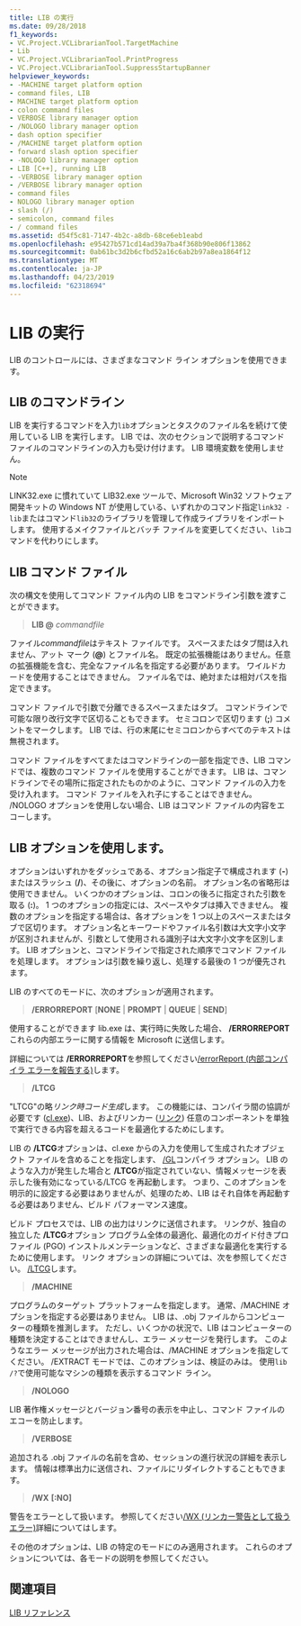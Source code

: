 ```yaml
---
title: LIB の実行
ms.date: 09/28/2018
f1_keywords:
- VC.Project.VCLibrarianTool.TargetMachine
- Lib
- VC.Project.VCLibrarianTool.PrintProgress
- VC.Project.VCLibrarianTool.SuppressStartupBanner
helpviewer_keywords:
- -MACHINE target platform option
- command files, LIB
- MACHINE target platform option
- colon command files
- VERBOSE library manager option
- /NOLOGO library manager option
- dash option specifier
- /MACHINE target platform option
- forward slash option specifier
- -NOLOGO library manager option
- LIB [C++], running LIB
- -VERBOSE library manager option
- /VERBOSE library manager option
- command files
- NOLOGO library manager option
- slash (/)
- semicolon, command files
- / command files
ms.assetid: d54f5c81-7147-4b2c-a8db-68ce6eb1eabd
ms.openlocfilehash: e95427b571cd14ad39a7ba4f368b90e806f13862
ms.sourcegitcommit: 0ab61bc3d2b6cfbd52a16c6ab2b97a8ea1864f12
ms.translationtype: MT
ms.contentlocale: ja-JP
ms.lasthandoff: 04/23/2019
ms.locfileid: "62318694"
---
```

# <a name="running-lib"></a>LIB の実行

LIB のコントロールには、さまざまなコマンド ライン オプションを使用できます。

## <a name="lib-command-line"></a>LIB のコマンドライン

LIB を実行するコマンドを入力`lib`オプションとタスクのファイル名を続けて使用している LIB を実行します。 LIB では、次のセクションで説明するコマンド ファイルのコマンドラインの入力も受け付けます。 LIB 環境変数を使用しません。

> [!NOTE]
> LINK32.exe に慣れていて LIB32.exe ツールで、Microsoft Win32 ソフトウェア開発キットの Windows NT が使用している、いずれかのコマンド指定`link32 -lib`またはコマンド`lib32`のライブラリを管理して作成ライブラリをインポートします。 使用するメイクファイルとバッチ ファイルを変更してください、`lib`コマンドを代わりにします。

## <a name="lib-command-files"></a>LIB コマンド ファイル

次の構文を使用してコマンド ファイル内の LIB をコマンドライン引数を渡すことができます。

> **LIB \@**  <em>commandfile</em>

ファイル*commandfile*はテキスト ファイルです。 スペースまたはタブ間は入れません、アット マーク (**\@**) とファイル名。 既定の拡張機能はありません。任意の拡張機能を含む、完全なファイル名を指定する必要があります。 ワイルドカードを使用することはできません。 ファイル名では、絶対または相対パスを指定できます。

コマンド ファイルで引数で分離できるスペースまたはタブ。 コマンドラインで可能な限り改行文字で区切ることもできます。 セミコロンで区切ります (**;**) コメントをマークします。 LIB では、行の末尾にセミコロンからすべてのテキストは無視されます。

コマンド ファイルをすべてまたはコマンドラインの一部を指定でき、LIB コマンドでは、複数のコマンド ファイルを使用することができます。 LIB は、コマンドラインでその場所に指定されたものかのように、コマンド ファイルの入力を受け入れます。 コマンド ファイルを入れ子にすることはできません。 /NOLOGO オプションを使用しない場合、LIB はコマンド ファイルの内容をエコーします。

## <a name="using-lib-options"></a>LIB オプションを使用します。

オプションはいずれかをダッシュである、オプション指定子で構成されます (**-**) またはスラッシュ (**/**)、その後に、オプションの名前。 オプション名の省略形は使用できません。 いくつかのオプションは、コロンの後ろに指定された引数を取る (**:**)。 1 つのオプションの指定には、スペースやタブは挿入できません。 複数のオプションを指定する場合は、各オプションを 1 つ以上のスペースまたはタブで区切ります。 オプション名とキーワードやファイル名引数は大文字小文字が区別されませんが、引数として使用される識別子は大文字小文字を区別します。 LIB オプションと、コマンドラインで指定された順序でコマンド ファイルを処理します。 オプションは引数を繰り返し、処理する最後の 1 つが優先されます。

LIB のすべてのモードに、次のオプションが適用されます。

> **/ERRORREPORT** [**NONE** &#124; **PROMPT** &#124; **QUEUE** &#124; **SEND**]

使用することができます lib.exe は、実行時に失敗した場合、 **/ERRORREPORT**これらの内部エラーに関する情報を Microsoft に送信します。

詳細については **/ERRORREPORT**を参照してください[/errorReport (内部コンパイラ エラーを報告する)](errorreport-report-internal-compiler-errors.md)します。

> **/LTCG**

"LTCG"の略*リンク時コード生成*します。 この機能には、コンパイラ間の協調が必要です ([cl.exe](compiler-options.md))、LIB、およびリンカー ([リンク](linker-options.md)) 任意のコンポーネントを単独で実行できる内容を超えるコードを最適化するためにします。

LIB の **/LTCG**オプションは、cl.exe からの入力を使用して生成されたオブジェクト ファイルを含めることを指定します、 [/GL](gl-whole-program-optimization.md)コンパイラ オプション。 LIB のような入力が発生した場合と **/LTCG**が指定されていない、情報メッセージを表示した後有効になっている/LTCG を再起動します。 つまり、このオプションを明示的に設定する必要はありませんが、処理のため、LIB はそれ自体を再起動する必要はありません、ビルド パフォーマンス速度。

ビルド プロセスでは、LIB の出力はリンクに送信されます。 リンクが、独自の独立した **/LTCG**オプション プログラム全体の最適化、最適化のガイド付きプロファイル (PGO) インストルメンテーションなど、さまざまな最適化を実行するために使用します。 リンク オプションの詳細については、次を参照してください。 [/LTCG](ltcg-link-time-code-generation.md)します。

> **/MACHINE**

プログラムのターゲット プラットフォームを指定します。 通常、/MACHINE オプションを指定する必要はありません。 LIB は、.obj ファイルからコンピューターの種類を推測します。 ただし、いくつかの状況で、LIB はコンピューターの種類を決定することはできませんし、エラー メッセージを発行します。 このようなエラー メッセージが出力された場合は、/MACHINE オプションを指定してください。 /EXTRACT モードでは、このオプションは、検証のみは。 使用`lib /?`で使用可能なマシンの種類を表示するコマンド ライン。

> **/NOLOGO**

LIB 著作権メッセージとバージョン番号の表示を中止し、コマンド ファイルのエコーを防止します。

> **/VERBOSE**

追加される .obj ファイルの名前を含め、セッションの進行状況の詳細を表示します。 情報は標準出力に送信され、ファイルにリダイレクトすることもできます。

> **/WX** **[:NO]**

警告をエラーとして扱います。 参照してください[/WX (リンカー警告として扱うエラー)](wx-treat-linker-warnings-as-errors.md)詳細についてはします。

その他のオプションは、LIB の特定のモードにのみ適用されます。 これらのオプションについては、各モードの説明を参照してください。

## <a name="see-also"></a>関連項目

[LIB リファレンス](lib-reference.md)
